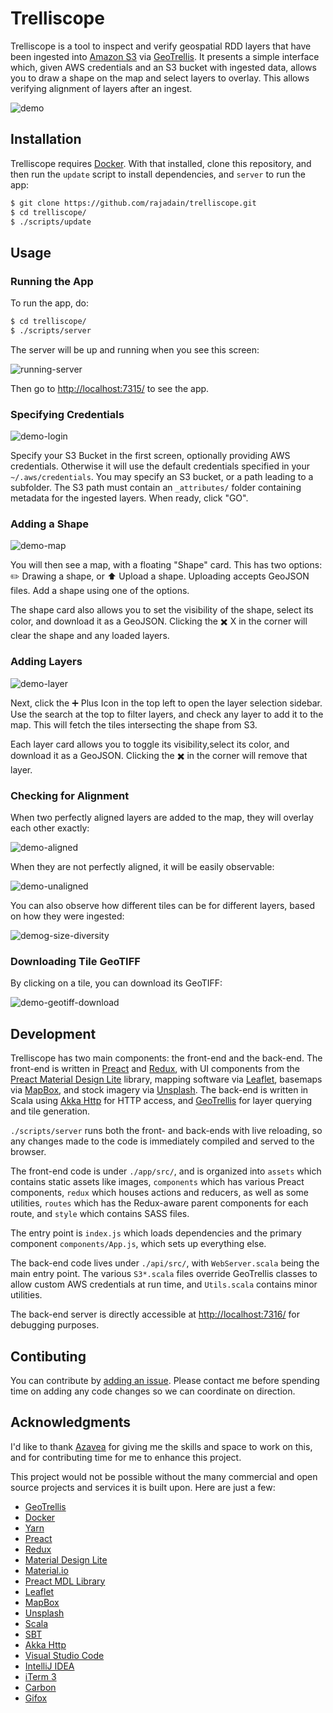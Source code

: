 # Trelliscope

Trelliscope is a tool to inspect and verify geospatial RDD layers that have been ingested into [Amazon S3](https://aws.amazon.com/s3/) via [GeoTrellis](https://geotrellis.io/). It presents a simple interface which, given AWS credentials and an S3 bucket with ingested data, allows you to draw a shape on the map and select layers to overlay. This allows verifying alignment of layers after an ingest.

![demo](./docs/images/demo.gif "Trelliscope Demo")

## Installation

Trelliscope requires [Docker](https://www.docker.com/). With that installed, clone this repository, and then run the `update` script to install dependencies, and `server` to run the app:

```bash
$ git clone https://github.com/rajadain/trelliscope.git
$ cd trelliscope/
$ ./scripts/update
```

## Usage

### Running the App

To run the app, do:

```bash
$ cd trelliscope/
$ ./scripts/server
```

The server will be up and running when you see this screen:

![running-server](./docs/images/running-server-white.png "Running Server")

Then go to [http://localhost:7315/](http://localhost:7315/) to see the app.

### Specifying Credentials

![demo-login](./docs/images/demo-login.png)

Specify your S3 Bucket in the first screen, optionally providing AWS credentials. Otherwise it will use the default credentials specified in your `~/.aws/credentials`. You may specify an S3 bucket, or a path leading to a subfolder. The S3 path must contain an `_attributes/` folder containing metadata for the ingested layers. When ready, click "GO".

### Adding a Shape

![demo-map](./docs/images/demo-map.png)

You will then see a map, with a floating "Shape" card. This has two options: :pencil2: Drawing a shape, or :arrow_up: Upload a shape. Uploading accepts GeoJSON files. Add a shape using one of the options.

The shape card also allows you to set the visibility of the shape, select its color, and download it as a GeoJSON. Clicking the :heavy_multiplication_x: X in the corner will clear the shape and any loaded layers.

### Adding Layers

![demo-layer](./docs/images/demo-layer.png)

Next, click the :heavy_plus_sign: Plus Icon in the top left to open the layer selection sidebar. Use the search at the top to filter layers, and check any layer to add it to the map. This will fetch the tiles intersecting the shape from S3.

Each layer card allows you to toggle its visibility,select its color, and download it as a GeoJSON. Clicking the :heavy_multiplication_x: in the corner will remove that layer.

### Checking for Alignment

When two perfectly aligned layers are added to the map, they will overlay each other exactly:

![demo-aligned](./docs/images/demo-aligned.png)

When they are not perfectly aligned, it will be easily observable:

![demo-unaligned](./docs/images/demo-unaligned.png)

You can also observe how different tiles can be for different layers, based on how they were ingested:

![demog-size-diversity](./docs/images/demo-size-diversity.png)

### Downloading Tile GeoTIFF

By clicking on a tile, you can download its GeoTIFF:

![demo-geotiff-download](./docs/images/demo-geotiff-download.png)

## Development

Trelliscope has two main components: the front-end and the back-end. The front-end is written in [Preact](https://preactjs.com/) and [Redux](https://redux.js.org/), with UI components from the [Preact Material Design Lite](https://github.com/developit/preact-mdl) library, mapping software via [Leaflet](http://leafletjs.com/), basemaps via [MapBox](https://www.mapbox.com/), and stock imagery via [Unsplash](https://unsplash.com/). The back-end is written in Scala using [Akka Http](https://doc.akka.io/docs/akka-http/current/index.html?language=scala) for HTTP access, and [GeoTrellis](https://geotrellis.io/) for layer querying and tile generation.

`./scripts/server` runs both the front- and back-ends with live reloading, so any changes made to the code is immediately compiled and served to the browser.

The front-end code is under `./app/src/`, and is organized into `assets` which contains static assets like images, `components` which has various Preact components, `redux` which houses actions and reducers, as well as some utilities, `routes` which has the Redux-aware parent components for each route, and `style` which contains SASS files.

The entry point is `index.js` which loads dependencies and the primary component `components/App.js`, which sets up everything else.

The back-end code lives under `./api/src/`, with `WebServer.scala` being the main entry point. The various `S3*.scala` files override GeoTrellis classes to allow custom AWS credentials at run time, and `Utils.scala` contains minor utilities.

The back-end server is directly accessible at [http://localhost:7316/](http://localhost:7316/) for debugging purposes.

## Contibuting

You can contribute by [adding an issue](https://github.com/rajadain/trelliscope/issues). Please contact me before spending time on adding any code changes so we can coordinate on direction.

## Acknowledgments

I'd like to thank [Azavea](https://www.azavea.com/) for giving me the skills and space to work on this, and for contributing time for me to enhance this project.

This project would not be possible without the many commercial and open source projects and services it is built upon. Here are just a few:

  * [GeoTrellis](https://geotrellis.io/)
  * [Docker](https://www.docker.com/)
  * [Yarn](https://yarnpkg.com/)
  * [Preact](https://preactjs.com/)
  * [Redux](https://redux.js.org/)
  * [Material Design Lite](https://getmdl.io/)
  * [Material.io](https://material.io/)
  * [Preact MDL Library](https://github.com/developit/preact-mdl)
  * [Leaflet](http://leafletjs.com/)
  * [MapBox](https://www.mapbox.com/)
  * [Unsplash](https://unsplash.com/)
  * [Scala](https://www.scala-lang.org/)
  * [SBT](https://www.scala-sbt.org/)
  * [Akka Http](https://doc.akka.io/docs/akka-http/current/index.html?language=scala)
  * [Visual Studio Code](https://code.visualstudio.com/)
  * [IntelliJ IDEA](https://www.jetbrains.com/idea/)
  * [iTerm 3](https://www.iterm2.com/version3.html)
  * [Carbon](https://carbon.now.sh/)
  * [Gifox](https://gifox.io/)
